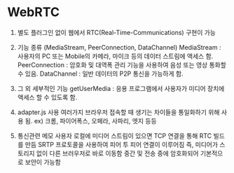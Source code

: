 # WebRTC

1. 별도 플러그인 없이 웹에서 RTC(Real-Time-Communications) 구현이 가능

2. 기능 종류 (MediaStream, PeerConnection, DataChannel)
   MediaStream : 사용자의 PC 또는 Mobile의 카메라, 마이크 등의 데이터 스트림에 액세스 함.
   PeerConnection : 암호화 및 대역폭 관리 기능을 사용하여 음성 또는 영상 통화할 수 있음.
   DataChannel : 일반 데이터의 P2P 통신을 가능하게 함.

3. 그 외 세부적인 기능
   getUserMedia :
   응용 프로그램에서 사용자가 미디어 장치에 액세스 할 수 있도록 함.

4. adapter.js 사용
   여러가지 브라우저 접속할 때 생기는 차이들을 통일화하기 위해 사용 됨.
   ex) 크롬, 파이어폭스, 오페라, 사파리, 엣지 등등

5. 통신관련 메모
   사용자 로컬에 미디어 스트림이 있으면 TCP 연결을 통해 RTC 빌드를 만듬
   SRTP 프로토콜을 사용하여 피어 투 피어 연결이 이루어짐
   즉, 미디어가 스토리지 없이 다른 브러우저로 바로 이동함
   중간 및 전송 중에 암호화되어 기본적으로 보안이 가능함
